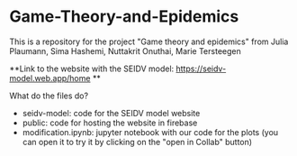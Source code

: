 # Game-Theory-and-Epidemics

This is a repository for the project "Game theory and epidemics" from Julia Plaumann, Sima Hashemi, Nuttakrit Onuthai, Marie Tersteegen

**Link to the website with the SEIDV model: https://seidv-model.web.app/home **

What do the files do?

* seidv-model: code for the SEIDV model website
* public: code for hosting the website in firebase
* modification.ipynb: jupyter notebook with our code for the plots (you can open it to try it by clicking on the "open in Collab" button)
